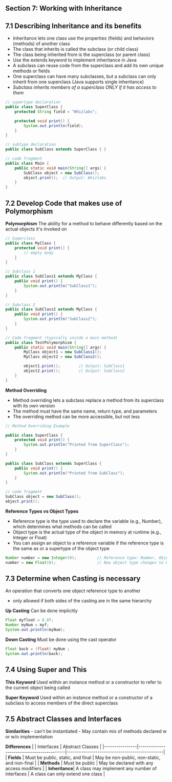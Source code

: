 ## Section 7: Working with Inheritance

## 7.1 Describing Inheritance and its benefits
- Inheritance lets one class use the properties (fields) and behaviors (methods) of another class
- The class that inherits is called the subclass (or child class)
- The class being inherited from is the superclass (or parent class)
- Use the extends keyword to implement inheritance in Java
- A subclass can reuse code from the superclass and add its own unique methods or fields
- One superclass can have many subclasses, but a subclass can only inherit from one superclass (Java supports single inheritance)
- *Subclass inherits members of a superclass ONLY if it has access to them*

```java
// supertype declaration
public class SuperClass {
    protected String field = "Whizlabs";

    protected void print() {
        System.out.println(field);
    }
}

// subtype declaration
public class SubClass extends SuperClass { }

// code fragment
public class Main {
    public static void main(String[] args) {
        SubClass object = new SubClass();
        object.print();  // Output: Whizlabs
    }
}
```

## 7.2 Develop Code that makes use of Polymorphism
**Polymorphism**
The ability for a method to behave differently based on the actual objects it's invoked on
```java
// Superclass
public class MyClass {
    protected void print() {
        // empty body
    }
}

// Subclass 1
public class SubClass1 extends MyClass {
    public void print() {
        System.out.println("SubClass1");
    }
}

// Subclass 2
public class SubClass2 extends MyClass {
    public void print() {
        System.out.println("SubClass2");
    }
}

// Code fragment (typically inside a main method)
public class TestPolymorphism {
    public static void main(String[] args) {
        MyClass object1 = new SubClass1();
        MyClass object2 = new SubClass2();

        object1.print();        // Output: SubClass1
        object2.print();        // Output: SubClass2
    }
}
```

**Method Overriding**
- Method overriding lets a subclass replace a method from its superclass with its own version
- The method must have the same name, return type, and parameters
- The overriding method can be more accessible, but not less

```java
// Method Overriding Example

public class SuperClass {
    protected void print() {
        System.out.println("Printed from SuperClass");
    }
}

public class SubClass extends SuperClass {
    public void print() {
        System.out.println("Printed from SubClass");
    }
}

// code fragment
SubClass object = new SubClass();
object.print();
``` 

**Reference Types vs Object Types**
- Reference type is the type used to declare the variable (e.g., Number), which determines what methods can be called
- Object type is the actual type of the object in memory at runtime (e.g., Integer or Float)
- You can assign an object to a reference variable if the reference type is the same as or a supertype of the object type
```java
Number number = new Integer(0);         // Reference type: Number, Object type: Integer
number = new Float(0);                  // Now object type changes to Float
```

## 7.3 Determine when Casting is necessary
An operation that converts one object reference type to another
- only allowed if both sides of the casting are in the same hierarchy

**Up Casting**
Can be done implicitly
```java
Float myfloat = 8.8f;
Number myNum = myf;
System.out.println(myNum);
```

**Down Casting**
Must be done using the cast operator
```java
Float back = (float) myNum ;
System.out.println(back);
```

## 7.4 Using Super and This
**This Keyword**
Used within an instance method or a constructor to refer to the current object being called

**Super Keyword**
Used within an instance method or a constructor of a subclass to access members of the direct superclass

## 7.5 Abstract Classes and Interfaces
**Similarities**
    - can't be instantiated
    - May contain mix of methods declared w or w/o implementation

**Differences**
|                | Interfaces                              | Abstract Classes                              |
|----------------|------------------------------------------|-----------------------------------------------|
| **Fields**     | Must be public, static, and final        | May be non-public, non-static, and non-final  |
| **Methods**    | Must be public                           | May be declared with any access modifiers     |
| **Inheritance**| A class may implement any number of interfaces | A class can only extend one class         |


